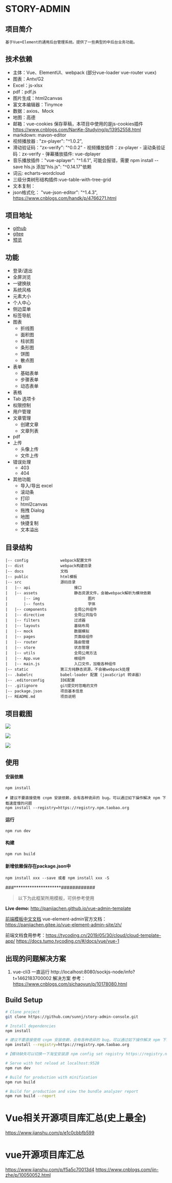 # STORY-ADMIN
## 项目简介

    基于Vue+Element的通用后台管理系统。提供了一些典型的中后台业务功能。

## 技术依赖

- 主体：Vue、ElementUI、webpack (部分vue-loader vue-router  vuex)
- 图表：Antv/G2
- Excel：js-xlsx
- pdf：pdf.js
- 图片生成：html2canvas
- 富文本编辑器：Tinymce
- 数据：axios、Mock
- 地图：高德
- 邮箱：vue-cookies 保存草稿，本项目中使用的是js-cookies插件 https://www.cnblogs.com/NanKe-Studying/p/13952558.html
- markdown: mavon-editor
- 视频播放器 : "zx-player": "^1.0.2",
- 滑动验证码："zx-verify": "^0.0.2"
- 视频播放插件：zx-player
- 滚动条验证码：zx-verify
- 弹幕播放插件: vue-dplayer
- 音乐播放插件："vue-aplayer": "^1.6.1", 可能会报错，需要 npm install --save hls.js 添加"hls.js": "^0.14.17"依赖
- 词云: echarts-wordcloud
- 三级分类树形结构插件:vue-table-with-tree-grid
- 文本复制：
- json格式化： "vue-json-editor": "^1.4.3", https://www.cnblogs.com/handk/p/4766271.html
## 项目地址

- [github](https://github.com/Wluyao/vue-element-manage)
- [gitee](https://github.com/Wluyao/vue-element-manage)
- [预览](https://wluyao.gitee.io/vue-element-manage)

## 功能

- 登录/退出
- 全屏浏览
- 一键换肤
- 系统风格
- 元素大小
- 个人中心
- 侧边菜单
- 标签导航
- 图表
  - 折线图
  - 面积图
  - 柱状图
  - 条形图
  - 饼图
  - 散点图
- 表单
  - 基础表单
  - 步骤表单
  - 动态表单
- 表格
- Tab 选项卡
- 权限控制
- 用户管理
- 文章管理
  - 创建文章
  - 文章列表
- pdf
- 上传
  - 头像上传
  - 文件上传
- 错误处理
  - 403
  - 404
- 其他功能
  - 导入/导出 excel
  - 滚动条
  - 打印
  - html2canvas
  - 拖拽 Dialog
  - 地图
  - 快捷复制
  - 文本溢出


## 目录结构

```
|-- config              webpack配置文件
|-- dist                webpack构建目录
|-- docs                文档
|-- public              html模板
|-- src                 源码目录
|	|-- api                   接口
|	|-- assets                静态资源文件，会被webpack解析为模块依赖
|		|-- img                     图片
|		|-- fonts                   字体
|	|-- components            全局公共组件
|	|-- directive             全局公共指令
|	|-- filters               过滤器
|	|-- layouts               基础布局
|	|-- mock                  数据模拟
|	|-- pages                 页面级组件
|	|-- router                路由管理
|	|-- store                 状态管理
|	|-- utils                 全局公用方法
|	|-- App.vue               根组件
|	|-- main.js               入口文件，加载各种组件
|-- static              第三方纯静态资源，不会被webpack处理
|-- .babelrc            babel-loader 配置 (javaScript 转译器)
|-- .editorconfig       IDE配置
|-- .gitignore          git提交时忽略的文件
|--	package.json        项目基本信息
|-- README.md           项目说明
```

## 项目截图

![](https://s2.ax1x.com/2020/01/02/lt7zse.png)

![](https://s2.ax1x.com/2020/01/02/lt7FvF.png)

![](https://s2.ax1x.com/2020/01/02/ltHMon.png)

## 使用

#### 安装依赖
```
npm install

# 建议不要直接使用 cnpm 安装依赖，会有各种诡异的 bug。可以通过如下操作解决 npm 下载速度慢的问题
npm install --registry=https://registry.npm.taobao.org
```

#### 运行
```
npm run dev
```

#### 构建
```
npm run build
```

#### 新增依赖保存在package.json中
```
npm install xxx --save 或者 npm install xxx -S
```

 
###*********************############

> 以下为此框架所用模板，可供参考使用

**Live demo:** http://panjiachen.github.io/vue-admin-template

[前端模板中文文档](https://github.com/PanJiaChen/vue-admin-template/blob/master/README-zh.md)
vue-element-admin官方文档：https://panjiachen.gitee.io/vue-element-admin-site/zh/

前端文档食用参考：https://tycoding.cn/2019/05/30/cloud/cloud-template-app/
https://docs.tumo.tycoding.cn/#/docs/vue/vue-1

## 出现的问题解决方案
1. vue-cli3 一直运行 http://localhost:8080/sockjs-node/info?t=1462183700002
解决方案 参考：https://www.cnblogs.com/sichaoyun/p/10178080.html

## Build Setup

```bash
# Clone project
git clone https://github.com/sunnj/story-admin-console.git

# Install dependencies
npm install

# 建议不要直接使用 cnpm 安装依赖，会有各种诡异的 bug。可以通过如下操作解决 npm 下载速度慢的问题
npm install --registry=https://registry.npm.taobao.org

#【模块缺失可以切换一下淘宝安装源 npm config set registry https://registry.npm.taobao.org，然后再重新npm install --registry=https://registry.npm.taobao.org】

# Serve with hot reload at localhost:9528
npm run dev

# Build for production with minification
npm run build

# Build for production and view the bundle analyzer report
npm run build --report
```

# Vue相关开源项目库汇总(史上最全)
https://www.jianshu.com/p/e1c0cbbfb599
# vue开源项目库汇总
https://www.jianshu.com/p/f5a5c70013d4
https://www.cnblogs.com/jin-zhe/p/10050052.html


